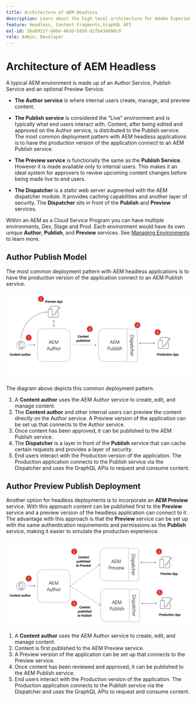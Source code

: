 ```yaml
---
title: Architecture of AEM Headless
description: Learn about the high level architecture for Adobe Experience Manager as it relates to a headless deployment. Understand the role of AEM Author, Preview, and Publish services and the recommended deployment pattern for headless applications.
feature: Headless, Content Fragments,GraphQL API
exl-id: 5ba6921f-b06e-463d-b956-d1fb434090c9
role: Admin, Developer
---
```

# Architecture of AEM Headless

A typical AEM environment is made up of an Author Service, Publish Service and an optional Preview Service.

* **The Author service** is where internal users create, manage, and preview content.

* **The Publish service** is considered the “Live” environment and is typically what end users interact with. Content, after being edited and approved on the Author service, is distributed to the Publish service. The most common deployment pattern with AEM headless applications is to have the production version of the application connect to an AEM Publish service.

* **The Preview service** is functionally the same as the **Publish Service**. However it is made available only to internal users. This makes it an ideal system for approvers to review upcoming content changes before being made live to end users.

* **The Dispatcher** is a static web server augmented with the AEM dispatcher module. It provides caching capabilities and another layer of security. The **Dispatcher** sits in front of the **Publish** and **Preview** services.

Within an AEM as a Cloud Service Program you can have multiple environments, Dev, Stage and Prod. Each environment would have its own unique **Author**, **Publish**, and **Preview** services. See [Managing Environments](/help/implementing/cloud-manager/manage-environments.md) to learn more.

## Author Publish Model

The most common deployment pattern with AEM headless applications is to have the production version of the application connect to an AEM Publish service.

![Author Publish Architecture](assets/autho-publish-architecture-diagram.png)

The diagram above depicts this common deployment pattern.

1. A **Content author** uses the AEM Author service to create, edit, and manage content.
1. The **Content author** and other internal users can preview the content directly on the Author service. A Preview version of the application can be set up that connects to the Author service.
1. Once content has been approved, it can be published to the AEM Publish service.
1. The **Dispatcher** is a layer in front of the **Publish** service that can cache certain requests and provides a layer of security.
1. End users interact with the Production version of the application. The Production application connects to the Publish service via the Dispatcher and uses the GraphQL APIs to request and consume content.

## Author Preview Publish Deployment

Another option for headless deployments is to incorporate an **AEM Preview** service. With this approach content can be published first to the **Preview** service and a preview version of the headless application can connect to it. The advantage with this approach is that the **Preview** service can be set up with the same authentication requirements and permissions as the **Publish** service, making it easier to simulate the production experience.

![Author Preview and Publish architecture](assets/author-preview-publish-architecture-diagram.png)

1. A **Content author** uses the AEM Author service to create, edit, and manage content.
1. Content is first published to the AEM Preview service. 
1. A Preview version of the application can be set up that connects to the Preview service.
1. Once content has been reviewed and approved, it can be published to the AEM Publish service.
1. End users interact with the Production version of the application. The Production application connects to the Publish service via the Dispatcher and uses the GraphQL APIs to request and consume content.
